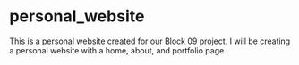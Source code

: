 # personal_website
This is a personal website created for our Block 09 project. I will be creating a personal website with a home, about, and portfolio page.
